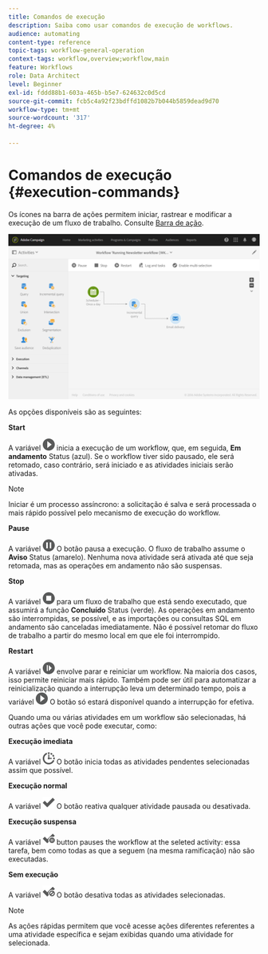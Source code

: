 ```yaml
---
title: Comandos de execução
description: Saiba como usar comandos de execução de workflows.
audience: automating
content-type: reference
topic-tags: workflow-general-operation
context-tags: workflow,overview;workflow,main
feature: Workflows
role: Data Architect
level: Beginner
exl-id: fddd88b1-603a-465b-b5e7-624632c0d5cd
source-git-commit: fcb5c4a92f23bdffd1082b7b044b5859dead9d70
workflow-type: tm+mt
source-wordcount: '317'
ht-degree: 4%

---
```


# Comandos de execução {#execution-commands}

Os ícones na barra de ações permitem iniciar, rastrear e modificar a execução de um fluxo de trabalho. Consulte [Barra de ação](../../automating/using/workflow-interface.md#action-bar).

![](assets/wkf_execution_2.png)

As opções disponíveis são as seguintes:

**Start**

A variável ![](assets/play_darkgrey-24px.png) inicia a execução de um workflow, que, em seguida, **Em andamento** Status (azul). Se o workflow tiver sido pausado, ele será retomado, caso contrário, será iniciado e as atividades iniciais serão ativadas.

>[!NOTE]
>
>Iniciar é um processo assíncrono: a solicitação é salva e será processada o mais rápido possível pelo mecanismo de execução do workflow.

**Pause**

A variável ![](assets/pause_darkgrey-24px.png) O botão pausa a execução. O fluxo de trabalho assume o **Aviso** Status (amarelo). Nenhuma nova atividade será ativada até que seja retomada, mas as operações em andamento não são suspensas.

**Stop**

A variável ![](assets/stop_darkgrey-24px.png) para um fluxo de trabalho que está sendo executado, que assumirá a função **Concluído** Status (verde). As operações em andamento são interrompidas, se possível, e as importações ou consultas SQL em andamento são canceladas imediatamente. Não é possível retomar do fluxo de trabalho a partir do mesmo local em que ele foi interrompido.

**Restart**

A variável ![](assets/pauseplay_darkgrey-24px.png) envolve parar e reiniciar um workflow. Na maioria dos casos, isso permite reiniciar mais rápido. Também pode ser útil para automatizar a reinicialização quando a interrupção leva um determinado tempo, pois a variável ![](assets/play_darkgrey-24px.png) O botão só estará disponível quando a interrupção for efetiva.

Quando uma ou várias atividades em um workflow são selecionadas, há outras ações que você pode executar, como:

**Execução imediata**

A variável ![](assets/pending_darkgrey-24px.png) O botão inicia todas as atividades pendentes selecionadas assim que possível.

**Execução normal**

A variável ![](assets/check_darkgrey-24px.png) O botão reativa qualquer atividade pausada ou desativada.

**Execução suspensa**

A variável ![](assets/check_pause_darkgrey-24px.png) button pauses the workflow at the seleted activity: essa tarefa, bem como todas as que a seguem (na mesma ramificação) não são executadas.

**Sem execução**

A variável ![](assets/checkdisable.png) O botão desativa todas as atividades selecionadas.

>[!NOTE]
>
>As ações rápidas permitem que você acesse ações diferentes referentes a uma atividade específica e sejam exibidas quando uma atividade for selecionada.
